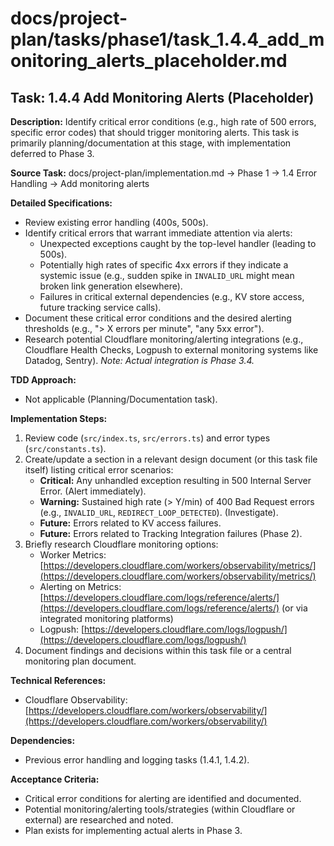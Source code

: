 # docs/project-plan/tasks/phase1/task_1.4.4_add_monitoring_alerts_placeholder.md

## Task: 1.4.4 Add Monitoring Alerts (Placeholder)

**Description:**
Identify critical error conditions (e.g., high rate of 500 errors, specific error codes) that should trigger monitoring alerts. This task is primarily planning/documentation at this stage, with implementation deferred to Phase 3.

**Source Task:**
docs/project-plan/implementation.md -> Phase 1 -> 1.4 Error Handling -> Add monitoring alerts

**Detailed Specifications:**
- Review existing error handling (400s, 500s).
- Identify critical errors that warrant immediate attention via alerts:
    - Unexpected exceptions caught by the top-level handler (leading to 500s).
    - Potentially high rates of specific 4xx errors if they indicate a systemic issue (e.g., sudden spike in `INVALID_URL` might mean broken link generation elsewhere).
    - Failures in critical external dependencies (e.g., KV store access, future tracking service calls).
- Document these critical error conditions and the desired alerting thresholds (e.g., "> X errors per minute", "any 5xx error").
- Research potential Cloudflare monitoring/alerting integrations (e.g., Cloudflare Health Checks, Logpush to external monitoring systems like Datadog, Sentry). *Note: Actual integration is Phase 3.4.*

**TDD Approach:**
- Not applicable (Planning/Documentation task).

**Implementation Steps:**
1.  Review code (`src/index.ts`, `src/errors.ts`) and error types (`src/constants.ts`).
2.  Create/update a section in a relevant design document (or this task file itself) listing critical error scenarios:
    *   **Critical:** Any unhandled exception resulting in 500 Internal Server Error. (Alert immediately).
    *   **Warning:** Sustained high rate (> Y/min) of 400 Bad Request errors (e.g., `INVALID_URL`, `REDIRECT_LOOP_DETECTED`). (Investigate).
    *   **Future:** Errors related to KV access failures.
    *   **Future:** Errors related to Tracking Integration failures (Phase 2).
3.  Briefly research Cloudflare monitoring options:
    *   Worker Metrics: [https://developers.cloudflare.com/workers/observability/metrics/](https://developers.cloudflare.com/workers/observability/metrics/)
    *   Alerting on Metrics: [https://developers.cloudflare.com/logs/reference/alerts/](https://developers.cloudflare.com/logs/reference/alerts/) (or via integrated monitoring platforms)
    *   Logpush: [https://developers.cloudflare.com/logs/logpush/](https://developers.cloudflare.com/logs/logpush/)
4.  Document findings and decisions within this task file or a central monitoring plan document.

**Technical References:**
- Cloudflare Observability: [https://developers.cloudflare.com/workers/observability/](https://developers.cloudflare.com/workers/observability/)

**Dependencies:**
- Previous error handling and logging tasks (1.4.1, 1.4.2).

**Acceptance Criteria:**
- Critical error conditions for alerting are identified and documented.
- Potential monitoring/alerting tools/strategies (within Cloudflare or external) are researched and noted.
- Plan exists for implementing actual alerts in Phase 3. 